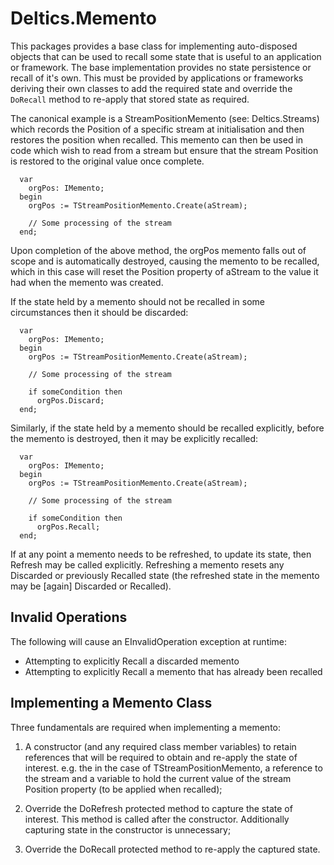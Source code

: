 # Deltics.Memento

This packages provides a base class for implementing auto-disposed objects that can be used to
recall some state that is useful to an application or framework.  The base implementation provides
no state persistence or recall of it's own.  This must be provided by applications or frameworks
deriving their own classes to add the required state and override the `DoRecall` method to re-apply
that stored state as required.


The canonical example is a StreamPositionMemento (see: Deltics.Streams) which records the Position
of a specific stream at initialisation and then restores the position when recalled.  This memento
can then be used in code which wish to read from a stream but ensure that the stream Position is
restored to the original value once complete.

```
  var
    orgPos: IMemento;
  begin
    orgPos := TStreamPositionMemento.Create(aStream);

    // Some processing of the stream
  end;
```

Upon completion of the above method, the orgPos memento falls out of scope and is automatically
destroyed, causing the memento to be recalled, which in this case will reset the Position property
of aStream to the value it had when the memento was created.

If the state held by a memento should not be recalled in some circumstances then it should be
discarded:

```
  var
    orgPos: IMemento;
  begin
    orgPos := TStreamPositionMemento.Create(aStream);

    // Some processing of the stream

    if someCondition then
      orgPos.Discard;
  end;
```

Similarly, if the state held by a memento should be recalled explicitly, before the memento is
destroyed, then it may be explicitly recalled:

```
  var
    orgPos: IMemento;
  begin
    orgPos := TStreamPositionMemento.Create(aStream);

    // Some processing of the stream

    if someCondition then
      orgPos.Recall;
  end;
```

If at any point a memento needs to be refreshed, to update its state, then Refresh may be called
explicitly.  Refreshing a memento resets any Discarded or previously Recalled state (the refreshed
state in the memento may be [again] Discarded or Recalled).


## Invalid Operations
The following will cause an EInvalidOperation exception at runtime:

* Attempting to explicitly Recall a discarded memento
* Attempting to explicitly Recall a memento that has already been recalled


## Implementing a Memento Class

Three fundamentals are required when implementing a memento:

1. A constructor (and any required class member variables) to retain references that will be
   required to obtain and re-apply the state of interest.  e.g. the in the case of
   TStreamPositionMemento, a reference to the stream and a variable to hold the current value of
   the stream Position property (to be applied when recalled);

2. Override the DoRefresh protected method to capture the state of interest.  This method is called
   after the constructor.  Additionally capturing state in the constructor is unnecessary;

3. Override the DoRecall protected method to re-apply the captured state.
